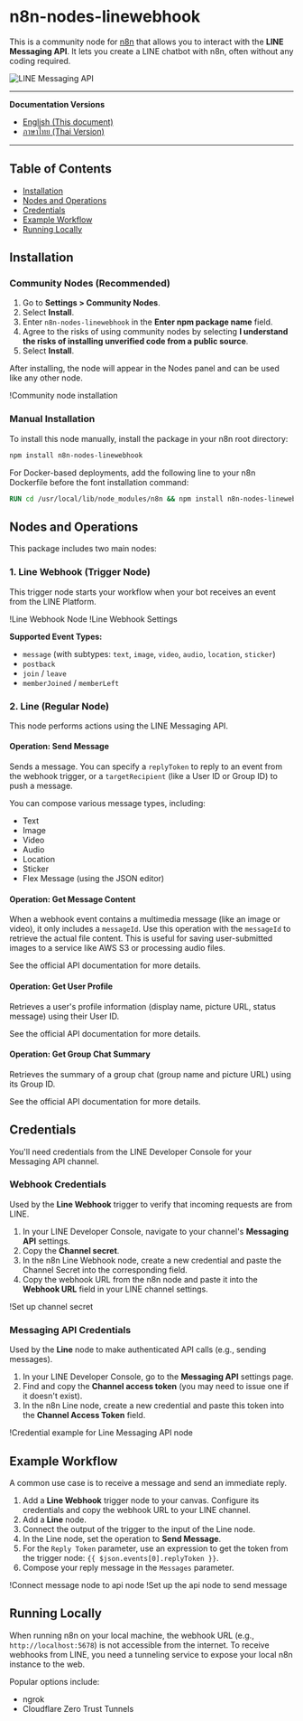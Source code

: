 # n8n-nodes-linewebhook

This is a community node for [n8n](https://n8n.io/) that allows you to interact with the **LINE Messaging API**. It lets you create a LINE chatbot with n8n, often without any coding required.

![LINE Messaging API](https://img.shields.io/badge/LINE-Messaging%20API-brightgreen)

---

**Documentation Versions**
- [English (This document)](#)
- [ภาษาไทย (Thai Version)](./documentation/README.th.md)

---

## Table of Contents

- [Installation](#installation)
- [Nodes and Operations](#nodes-and-operations)
- [Credentials](#credentials)
- [Example Workflow](#example-workflow)
- [Running Locally](#running-locally)

## Installation

### Community Nodes (Recommended)

1.  Go to **Settings > Community Nodes**.
2.  Select **Install**.
3.  Enter `n8n-nodes-linewebhook` in the **Enter npm package name** field.
4.  Agree to the risks of using community nodes by selecting **I understand the risks of installing unverified code from a public source**.
5.  Select **Install**.

After installing, the node will appear in the Nodes panel and can be used like any other node.

!Community node installation

### Manual Installation

To install this node manually, install the package in your n8n root directory:

```bash
npm install n8n-nodes-linewebhook
```

For Docker-based deployments, add the following line to your n8n Dockerfile before the font installation command:

```dockerfile
RUN cd /usr/local/lib/node_modules/n8n && npm install n8n-nodes-linewebhook
```

## Nodes and Operations

This package includes two main nodes:

### 1. Line Webhook (Trigger Node)

This trigger node starts your workflow when your bot receives an event from the LINE Platform.

!Line Webhook Node
!Line Webhook Settings

**Supported Event Types:**
*   `message` (with subtypes: `text`, `image`, `video`, `audio`, `location`, `sticker`)
*   `postback`
*   `join` / `leave`
*   `memberJoined` / `memberLeft`

### 2. Line (Regular Node)

This node performs actions using the LINE Messaging API.

#### Operation: Send Message

Sends a message. You can specify a `replyToken` to reply to an event from the webhook trigger, or a `targetRecipient` (like a User ID or Group ID) to push a message.

You can compose various message types, including:
- Text
- Image
- Video
- Audio
- Location
- Sticker
- Flex Message (using the JSON editor)

#### Operation: Get Message Content

When a webhook event contains a multimedia message (like an image or video), it only includes a `messageId`. Use this operation with the `messageId` to retrieve the actual file content. This is useful for saving user-submitted images to a service like AWS S3 or processing audio files.

See the official API documentation for more details.

#### Operation: Get User Profile

Retrieves a user's profile information (display name, picture URL, status message) using their User ID.

See the official API documentation for more details.

#### Operation: Get Group Chat Summary

Retrieves the summary of a group chat (group name and picture URL) using its Group ID.

See the official API documentation for more details.

## Credentials

You'll need credentials from the LINE Developer Console for your Messaging API channel.

### Webhook Credentials

Used by the **Line Webhook** trigger to verify that incoming requests are from LINE.

1.  In your LINE Developer Console, navigate to your channel's **Messaging API** settings.
2.  Copy the **Channel secret**.
3.  In the n8n Line Webhook node, create a new credential and paste the Channel Secret into the corresponding field.
4.  Copy the webhook URL from the n8n node and paste it into the **Webhook URL** field in your LINE channel settings.

!Set up channel secret

### Messaging API Credentials

Used by the **Line** node to make authenticated API calls (e.g., sending messages).

1.  In your LINE Developer Console, go to the **Messaging API** settings page.
2.  Find and copy the **Channel access token** (you may need to issue one if it doesn't exist).
3.  In the n8n Line node, create a new credential and paste this token into the **Channel Access Token** field.

!Credential example for Line Messaging API node

## Example Workflow

A common use case is to receive a message and send an immediate reply.

1.  Add a **Line Webhook** trigger node to your canvas. Configure its credentials and copy the webhook URL to your LINE channel.
2.  Add a **Line** node.
3.  Connect the output of the trigger to the input of the Line node.
4.  In the Line node, set the operation to **Send Message**.
5.  For the `Reply Token` parameter, use an expression to get the token from the trigger node: `{{ $json.events[0].replyToken }}`.
6.  Compose your reply message in the `Messages` parameter.

!Connect message node to api node
!Set up the api node to send message

## Running Locally

When running n8n on your local machine, the webhook URL (e.g., `http://localhost:5678`) is not accessible from the internet. To receive webhooks from LINE, you need a tunneling service to expose your local n8n instance to the web.

Popular options include:
- ngrok
- Cloudflare Zero Trust Tunnels